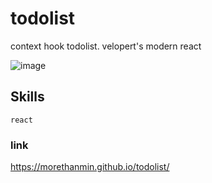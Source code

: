 # todolist
context hook todolist.
velopert's modern react

![image](https://user-images.githubusercontent.com/72514247/111876075-5f54ba80-89e0-11eb-92f2-3b4e58e9c5e6.png)

## Skills

`react`


### link

https://morethanmin.github.io/todolist/
